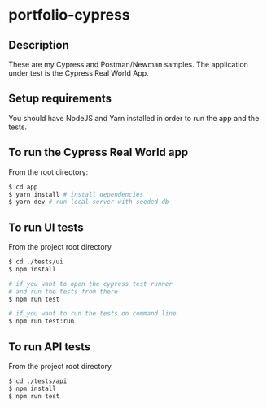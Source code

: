 # portfolio-cypress

## Description

These are my Cypress and Postman/Newman samples. The application under test is the Cypress Real World App.

## Setup requirements

You should have NodeJS and Yarn installed in order to run the app and the tests.

## To run the Cypress Real World app

From the root directory:

```bash
$ cd app
$ yarn install # install dependencies
$ yarn dev # run local server with seeded db
```

## To run UI tests

From the project root directory

```bash
$ cd ./tests/ui
$ npm install

# if you want to open the cypress test runner
# and run the tests from there
$ npm run test

# if you want to run the tests on command line
$ npm run test:run
```

## To run API tests

From the project root directory

```bash
$ cd ./tests/api
$ npm install
$ npm run test
```
